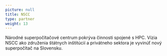 ```yaml
---
picture: null
title: NSCC
type: partner
weight: 13
---
```


Národné superpočítačové centrum pokrýva činnosti spojené s HPC. Vízia NSCC ako združenia štátnych inštitúcií a privátneho sektora je vyvinúť nový superpočítač na Slovensku.